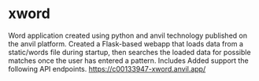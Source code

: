 # xword
Word application created using python and anvil technology published on the anvil platform.
Created a Flask-based webapp that loads data from a static/words file during startup, then searches the 
loaded data for possible matches once the user has entered a pattern.
Includes Added support the following API endpoints.
https://c00133947-xword.anvil.app/
